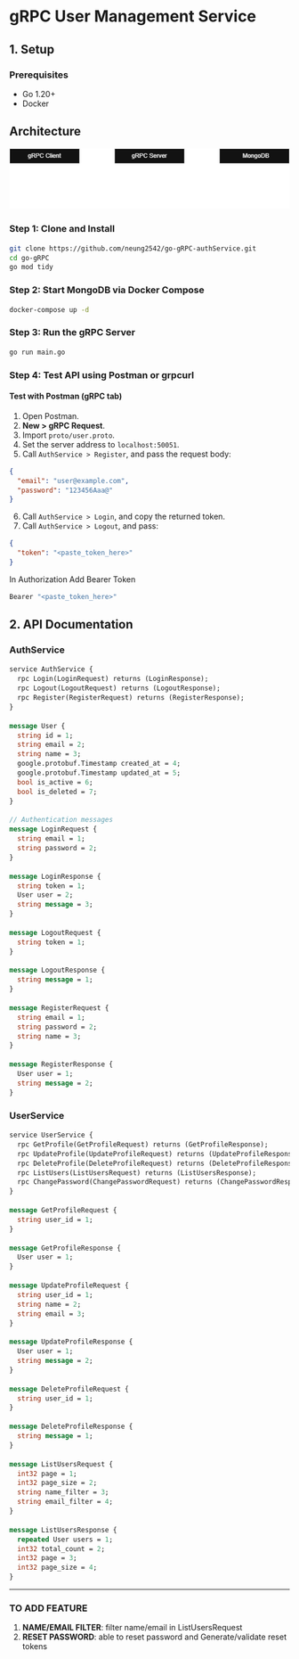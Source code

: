 # gRPC User Management Service

## 1. Setup

### Prerequisites

* Go 1.20+
* Docker 

## Architecture
![Architecture](Architecture.png)


### Step 1: Clone and Install

```bash
git clone https://github.com/neung2542/go-gRPC-authService.git
cd go-gRPC
go mod tidy
```

### Step 2: Start MongoDB via Docker Compose

```bash
docker-compose up -d
```

### Step 3: Run the gRPC Server

```bash
go run main.go
```

### Step 4: Test API using Postman or grpcurl

#### Test with Postman (gRPC tab)

1. Open Postman.
2. **New > gRPC Request**.
3. Import `proto/user.proto`.
4. Set the server address to `localhost:50051`.
5. Call `AuthService > Register`, and pass the request body:

```json
{
  "email": "user@example.com",
  "password": "123456Aaa@"
}
```

6. Call `AuthService > Login`, and copy the returned token.
7. Call `AuthService > Logout`, and pass:

```json
{
  "token": "<paste_token_here>"
}
```
In Authorization Add Bearer Token

```bash
Bearer "<paste_token_here>"
```

## 2. API Documentation

### AuthService

```proto
service AuthService {
  rpc Login(LoginRequest) returns (LoginResponse);
  rpc Logout(LogoutRequest) returns (LogoutResponse);
  rpc Register(RegisterRequest) returns (RegisterResponse);
}

message User {
  string id = 1;
  string email = 2;
  string name = 3;
  google.protobuf.Timestamp created_at = 4;
  google.protobuf.Timestamp updated_at = 5;
  bool is_active = 6;
  bool is_deleted = 7;
}

// Authentication messages
message LoginRequest {
  string email = 1;
  string password = 2;
}

message LoginResponse {
  string token = 1;
  User user = 2;
  string message = 3;
}

message LogoutRequest {
  string token = 1;
}

message LogoutResponse {
  string message = 1;
}

message RegisterRequest {
  string email = 1;
  string password = 2;
  string name = 3;
}

message RegisterResponse {
  User user = 1;
  string message = 2;
}
```

### UserService

```proto
service UserService {
  rpc GetProfile(GetProfileRequest) returns (GetProfileResponse);
  rpc UpdateProfile(UpdateProfileRequest) returns (UpdateProfileResponse);
  rpc DeleteProfile(DeleteProfileRequest) returns (DeleteProfileResponse);
  rpc ListUsers(ListUsersRequest) returns (ListUsersResponse);
  rpc ChangePassword(ChangePasswordRequest) returns (ChangePasswordResponse);
}

message GetProfileRequest {
  string user_id = 1;
}

message GetProfileResponse {
  User user = 1;
}

message UpdateProfileRequest {
  string user_id = 1;
  string name = 2;
  string email = 3;
}

message UpdateProfileResponse {
  User user = 1;
  string message = 2;
}

message DeleteProfileRequest {
  string user_id = 1;
}

message DeleteProfileResponse {
  string message = 1;
}

message ListUsersRequest {
  int32 page = 1;
  int32 page_size = 2;
  string name_filter = 3;
  string email_filter = 4;
}

message ListUsersResponse {
  repeated User users = 1;
  int32 total_count = 2;
  int32 page = 3;
  int32 page_size = 4;
}
```

---

### TO ADD FEATURE

1. **NAME/EMAIL FILTER**: filter name/email in ListUsersRequest
2. **RESET PASSWORD**: able to reset password and Generate/validate reset tokens

